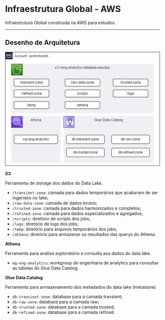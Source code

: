 # Infraestrutura Global - AWS

Infraestrutura Global construída na AWS para estudos.

---

## Desenho de Arquitetura

![](../aws/imagens/infra-global-aws.drawio.png)

**S3**

Ferramenta de storage dos dados do Data Lake.

* `/transient-zone`: camada para dados temporários que acabaram de ser ingeridos no lake;
* `/raw-data-zone`: camada de dados brutos;
* `/trusted-zone`: camada para dados harmonizados e completos;
* `/refined-zone`: camada para dados especializados e agregados;
* `/scripts`: diretório de scripts dos jobs;
* `/logs`: diretório de logs dos jobs;
* `/temp`: diretório para arquivos temporários dos jobs;
* `/athena`: diretório para armazenar os resultados das querys do Athena.

**Athena**

Ferramenta para análise exploratório e consulta aos dados do data lake.

* `wg-eng-analytics`: workgroup de engenharia de analytics para consultar as tabelas do Glue Data Catalog.

**Glue Data Catalog**

Ferramenta para armazenamento dos metadados do data lake (metastore).

* `db-transient-zone`: database para a camada transient;
* `db-raw-zone`: database para a camada raw;
* `db-trusted-zone`: database para a camada trusted;
* `db-refined-zone`: database para a camada refined.
